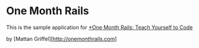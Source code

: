 # One Month Rails

This is the sample application for 
[*One Month Rails: Teach Yourself to Code](http:onemonthrails.com)

by [Mattan Griffel][http://onemonthrails.com]
